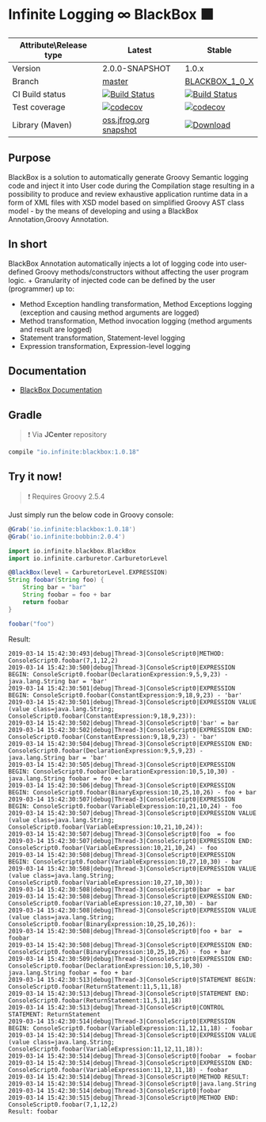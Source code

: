 # Infinite Logging ∞ BlackBox ⬛

|Attribute\Release type|Latest|Stable|
|----------------------|------|------|
|Version|2.0.0-SNAPSHOT|1.0.x|
|Branch|[master](https://github.com/INFINITE-TECHNOLOGY/BLACKBOX)|[BLACKBOX_1_0_X](https://github.com/INFINITE-TECHNOLOGY/BLACKBOX/tree/BLACKBOX_1_0_X)|
|CI Build status|[![Build Status](https://travis-ci.com/INFINITE-TECHNOLOGY/BLACKBOX.svg?branch=master)](https://travis-ci.com/INFINITE-TECHNOLOGY/BLACKBOX)|[![Build Status](https://travis-ci.com/INFINITE-TECHNOLOGY/BLACKBOX.svg?branch=BLACKBOX_1_0_X)](https://travis-ci.com/INFINITE-TECHNOLOGY/BLACKBOX)|
|Test coverage|[![codecov](https://codecov.io/gh/INFINITE-TECHNOLOGY/BLACKBOX/branch/master/graphs/badge.svg)](https://codecov.io/gh/INFINITE-TECHNOLOGY/BLACKBOX/branch/master/graphs)|[![codecov](https://codecov.io/gh/INFINITE-TECHNOLOGY/BLACKBOX/branch/BLACKBOX_1_0_X/graphs/badge.svg)](https://codecov.io/gh/INFINITE-TECHNOLOGY/BLACKBOX/branch/BLACKBOX_1_0_X/graphs)|
|Library (Maven)|[oss.jfrog.org snapshot](https://oss.jfrog.org/artifactory/webapp/#/artifacts/browse/tree/General/oss-snapshot-local/io/infinite/blackbox/2.0.0-SNAPSHOT)|[ ![Download](https://api.bintray.com/packages/infinite-technology/m2/blackbox/images/download.svg) ](https://bintray.com/infinite-technology/m2/blackbox/_latestVersion)|

## Purpose
BlackBox is a solution to automatically generate Groovy Semantic logging code and inject it into User code during the Compilation stage resulting in a possibility to produce and review exhaustive application runtime data in a form of XML files with XSD model based on simplified Groovy AST class model - by the means of developing and using a BlackBox Annotation,Groovy Annotation.

## In short
BlackBox Annotation automatically injects a lot of logging code into user-defined Groovy methods/constructors without affecting the user program logic. +
Granularity of injected code can be defined by the user (programmer) up to:

* Method Exception handling transformation, Method Exceptions logging (exception and causing method arguments are logged)
* Method transformation, Method invocation logging (method arguments and result are logged)
* Statement transformation, Statement-level logging
* Expression transformation, Expression-level logging

## Documentation

* [BlackBox Documentation](https://github.com/INFINITE-TECHNOLOGY/BLACKBOX/wiki)

## Gradle

> ❗ Via **JCenter** repository

```groovy
compile "io.infinite:blackbox:1.0.18"
```

## Try it now!

> ❗ Requires Groovy 2.5.4

Just simply run the below code in Groovy console:

```groovy
@Grab('io.infinite:blackbox:1.0.18')
@Grab('io.infinite:bobbin:2.0.4')

import io.infinite.blackbox.BlackBox
import io.infinite.carburetor.CarburetorLevel

@BlackBox(level = CarburetorLevel.EXPRESSION)
String foobar(String foo) {
    String bar = "bar"
    String foobar = foo + bar
    return foobar
}

foobar("foo")
```

Result:

```
2019-03-14 15:42:30:493|debug|Thread-3|ConsoleScript0|METHOD: ConsoleScript0.foobar(7,1,12,2)
2019-03-14 15:42:30:500|debug|Thread-3|ConsoleScript0|EXPRESSION BEGIN: ConsoleScript0.foobar(DeclarationExpression:9,5,9,23) - java.lang.String bar = 'bar'
2019-03-14 15:42:30:501|debug|Thread-3|ConsoleScript0|EXPRESSION BEGIN: ConsoleScript0.foobar(ConstantExpression:9,18,9,23) - 'bar'
2019-03-14 15:42:30:501|debug|Thread-3|ConsoleScript0|EXPRESSION VALUE (value class=java.lang.String; ConsoleScript0.foobar(ConstantExpression:9,18,9,23)):
2019-03-14 15:42:30:502|debug|Thread-3|ConsoleScript0|'bar' = bar
2019-03-14 15:42:30:502|debug|Thread-3|ConsoleScript0|EXPRESSION END: ConsoleScript0.foobar(ConstantExpression:9,18,9,23) - 'bar'
2019-03-14 15:42:30:504|debug|Thread-3|ConsoleScript0|EXPRESSION END: ConsoleScript0.foobar(DeclarationExpression:9,5,9,23) - java.lang.String bar = 'bar'
2019-03-14 15:42:30:505|debug|Thread-3|ConsoleScript0|EXPRESSION BEGIN: ConsoleScript0.foobar(DeclarationExpression:10,5,10,30) - java.lang.String foobar = foo + bar 
2019-03-14 15:42:30:506|debug|Thread-3|ConsoleScript0|EXPRESSION BEGIN: ConsoleScript0.foobar(BinaryExpression:10,25,10,26) - foo + bar 
2019-03-14 15:42:30:507|debug|Thread-3|ConsoleScript0|EXPRESSION BEGIN: ConsoleScript0.foobar(VariableExpression:10,21,10,24) - foo 
2019-03-14 15:42:30:507|debug|Thread-3|ConsoleScript0|EXPRESSION VALUE (value class=java.lang.String; ConsoleScript0.foobar(VariableExpression:10,21,10,24)):
2019-03-14 15:42:30:507|debug|Thread-3|ConsoleScript0|foo  = foo
2019-03-14 15:42:30:507|debug|Thread-3|ConsoleScript0|EXPRESSION END: ConsoleScript0.foobar(VariableExpression:10,21,10,24) - foo 
2019-03-14 15:42:30:508|debug|Thread-3|ConsoleScript0|EXPRESSION BEGIN: ConsoleScript0.foobar(VariableExpression:10,27,10,30) - bar 
2019-03-14 15:42:30:508|debug|Thread-3|ConsoleScript0|EXPRESSION VALUE (value class=java.lang.String; ConsoleScript0.foobar(VariableExpression:10,27,10,30)):
2019-03-14 15:42:30:508|debug|Thread-3|ConsoleScript0|bar  = bar
2019-03-14 15:42:30:508|debug|Thread-3|ConsoleScript0|EXPRESSION END: ConsoleScript0.foobar(VariableExpression:10,27,10,30) - bar 
2019-03-14 15:42:30:508|debug|Thread-3|ConsoleScript0|EXPRESSION VALUE (value class=java.lang.String; ConsoleScript0.foobar(BinaryExpression:10,25,10,26)):
2019-03-14 15:42:30:508|debug|Thread-3|ConsoleScript0|foo + bar  = foobar
2019-03-14 15:42:30:508|debug|Thread-3|ConsoleScript0|EXPRESSION END: ConsoleScript0.foobar(BinaryExpression:10,25,10,26) - foo + bar 
2019-03-14 15:42:30:509|debug|Thread-3|ConsoleScript0|EXPRESSION END: ConsoleScript0.foobar(DeclarationExpression:10,5,10,30) - java.lang.String foobar = foo + bar 
2019-03-14 15:42:30:513|debug|Thread-3|ConsoleScript0|STATEMENT BEGIN: ConsoleScript0.foobar(ReturnStatement:11,5,11,18)
2019-03-14 15:42:30:513|debug|Thread-3|ConsoleScript0|STATEMENT END: ConsoleScript0.foobar(ReturnStatement:11,5,11,18)
2019-03-14 15:42:30:513|debug|Thread-3|ConsoleScript0|CONTROL STATEMENT: ReturnStatement
2019-03-14 15:42:30:514|debug|Thread-3|ConsoleScript0|EXPRESSION BEGIN: ConsoleScript0.foobar(VariableExpression:11,12,11,18) - foobar 
2019-03-14 15:42:30:514|debug|Thread-3|ConsoleScript0|EXPRESSION VALUE (value class=java.lang.String; ConsoleScript0.foobar(VariableExpression:11,12,11,18)):
2019-03-14 15:42:30:514|debug|Thread-3|ConsoleScript0|foobar  = foobar
2019-03-14 15:42:30:514|debug|Thread-3|ConsoleScript0|EXPRESSION END: ConsoleScript0.foobar(VariableExpression:11,12,11,18) - foobar 
2019-03-14 15:42:30:514|debug|Thread-3|ConsoleScript0|METHOD RESULT:
2019-03-14 15:42:30:514|debug|Thread-3|ConsoleScript0|java.lang.String
2019-03-14 15:42:30:514|debug|Thread-3|ConsoleScript0|foobar
2019-03-14 15:42:30:515|debug|Thread-3|ConsoleScript0|METHOD END: ConsoleScript0.foobar(7,1,12,2)
Result: foobar
```